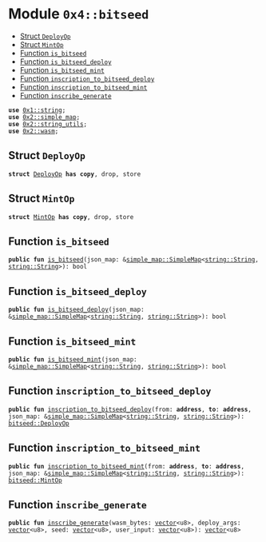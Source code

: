 
<a name="0x4_bitseed"></a>

# Module `0x4::bitseed`



-  [Struct `DeployOp`](#0x4_bitseed_DeployOp)
-  [Struct `MintOp`](#0x4_bitseed_MintOp)
-  [Function `is_bitseed`](#0x4_bitseed_is_bitseed)
-  [Function `is_bitseed_deploy`](#0x4_bitseed_is_bitseed_deploy)
-  [Function `is_bitseed_mint`](#0x4_bitseed_is_bitseed_mint)
-  [Function `inscription_to_bitseed_deploy`](#0x4_bitseed_inscription_to_bitseed_deploy)
-  [Function `inscription_to_bitseed_mint`](#0x4_bitseed_inscription_to_bitseed_mint)
-  [Function `inscribe_generate`](#0x4_bitseed_inscribe_generate)


<pre><code><b>use</b> <a href="">0x1::string</a>;
<b>use</b> <a href="">0x2::simple_map</a>;
<b>use</b> <a href="">0x2::string_utils</a>;
<b>use</b> <a href="">0x2::wasm</a>;
</code></pre>



<a name="0x4_bitseed_DeployOp"></a>

## Struct `DeployOp`



<pre><code><b>struct</b> <a href="bitseed.md#0x4_bitseed_DeployOp">DeployOp</a> <b>has</b> <b>copy</b>, drop, store
</code></pre>



<a name="0x4_bitseed_MintOp"></a>

## Struct `MintOp`



<pre><code><b>struct</b> <a href="bitseed.md#0x4_bitseed_MintOp">MintOp</a> <b>has</b> <b>copy</b>, drop, store
</code></pre>



<a name="0x4_bitseed_is_bitseed"></a>

## Function `is_bitseed`



<pre><code><b>public</b> <b>fun</b> <a href="bitseed.md#0x4_bitseed_is_bitseed">is_bitseed</a>(json_map: &<a href="_SimpleMap">simple_map::SimpleMap</a>&lt;<a href="_String">string::String</a>, <a href="_String">string::String</a>&gt;): bool
</code></pre>



<a name="0x4_bitseed_is_bitseed_deploy"></a>

## Function `is_bitseed_deploy`



<pre><code><b>public</b> <b>fun</b> <a href="bitseed.md#0x4_bitseed_is_bitseed_deploy">is_bitseed_deploy</a>(json_map: &<a href="_SimpleMap">simple_map::SimpleMap</a>&lt;<a href="_String">string::String</a>, <a href="_String">string::String</a>&gt;): bool
</code></pre>



<a name="0x4_bitseed_is_bitseed_mint"></a>

## Function `is_bitseed_mint`



<pre><code><b>public</b> <b>fun</b> <a href="bitseed.md#0x4_bitseed_is_bitseed_mint">is_bitseed_mint</a>(json_map: &<a href="_SimpleMap">simple_map::SimpleMap</a>&lt;<a href="_String">string::String</a>, <a href="_String">string::String</a>&gt;): bool
</code></pre>



<a name="0x4_bitseed_inscription_to_bitseed_deploy"></a>

## Function `inscription_to_bitseed_deploy`



<pre><code><b>public</b> <b>fun</b> <a href="bitseed.md#0x4_bitseed_inscription_to_bitseed_deploy">inscription_to_bitseed_deploy</a>(from: <b>address</b>, <b>to</b>: <b>address</b>, json_map: &<a href="_SimpleMap">simple_map::SimpleMap</a>&lt;<a href="_String">string::String</a>, <a href="_String">string::String</a>&gt;): <a href="bitseed.md#0x4_bitseed_DeployOp">bitseed::DeployOp</a>
</code></pre>



<a name="0x4_bitseed_inscription_to_bitseed_mint"></a>

## Function `inscription_to_bitseed_mint`



<pre><code><b>public</b> <b>fun</b> <a href="bitseed.md#0x4_bitseed_inscription_to_bitseed_mint">inscription_to_bitseed_mint</a>(from: <b>address</b>, <b>to</b>: <b>address</b>, json_map: &<a href="_SimpleMap">simple_map::SimpleMap</a>&lt;<a href="_String">string::String</a>, <a href="_String">string::String</a>&gt;): <a href="bitseed.md#0x4_bitseed_MintOp">bitseed::MintOp</a>
</code></pre>



<a name="0x4_bitseed_inscribe_generate"></a>

## Function `inscribe_generate`



<pre><code><b>public</b> <b>fun</b> <a href="bitseed.md#0x4_bitseed_inscribe_generate">inscribe_generate</a>(wasm_bytes: <a href="">vector</a>&lt;u8&gt;, deploy_args: <a href="">vector</a>&lt;u8&gt;, seed: <a href="">vector</a>&lt;u8&gt;, user_input: <a href="">vector</a>&lt;u8&gt;): <a href="">vector</a>&lt;u8&gt;
</code></pre>
